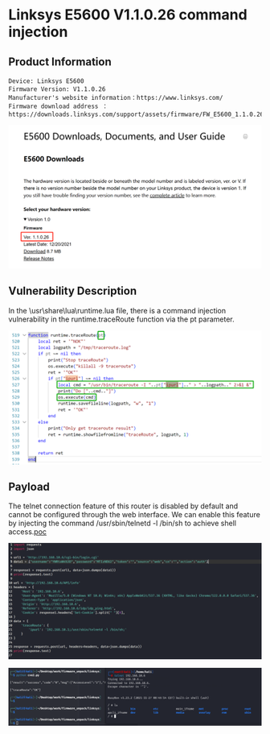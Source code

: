 # Linksys E5600 V1.1.0.26 command injection
## Product Information

    Device: Linksys E5600
    Firmware Version: V1.1.0.26
    Manufacturer's website information：https://www.linksys.com/
    Firmware download address ：https://downloads.linksys.com/support/assets/firmware/FW_E5600_1.1.0.26_prod.img

![image-20250224102758745](https://github.com/JZP018/Vuln/blob/main/linsys/E5600/CI_traceRoute/image-20250224102758745.png)
## Vulnerability Description

In the \usr\share\lua\runtime.lua file, there is a command injection vulnerability in the runtime.traceRoute function via the pt parameter.

![image-20250224110329468](https://github.com/JZP018/Vuln/blob/main/linsys/E5600/CI_traceRoute/image-20250224110329468.png)
## Payload

The telnet connection feature of this router is disabled by default and cannot be configured through the web interface. We can enable this feature by injecting the command /usr/sbin/telnetd -l /bin/sh to achieve shell access.[poc](https://github.com/JZP018/Vuln/blob/main/linsys/E5600/CI_traceRoute/CI_traceRoute.py)

![image](https://github.com/JZP018/Vuln/blob/main/linsys/E5600/CI_traceRoute/image-20250224183329944.png)

![image](https://github.com/JZP018/Vuln/blob/main/linsys/E5600/CI_traceRoute/image-20250224183654817.png)

